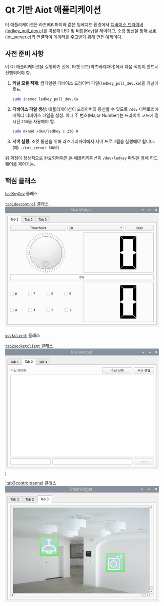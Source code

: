 # Qt 기반 Aiot 애플리케이션

이 애플리케이션은 라즈베리파이와 같은 임베디드 환경에서 [디바이스 드라이버(ledkey_poll_dev.c)](https://github.com/KimMS-99/IntelAISW_LinuxBsp/tree/main/p432_ledkey_poll)를 이용해 LED 및 버튼(Key)을 제어하고, 소켓 통신을 통해 [서버(iot_server.c)](https://github.com/KimMS-99/C_CPP/blob/main/Tcp%3AIp/IotServer/iot_server.c)와 연결하여 데이터를 주고받기 위해 만든 예제이다.

## 사전 준비 사항

이 Qt 애플리케이션을 실행하기 전에, 타겟 보드(라즈베리파이)에서 다음 작업이 반드시 선행되어야 함.

1.  **커널 모듈 적재**: 컴파일된 디바이스 드라이버 파일(`ledkey_poll_dev.ko`)을 커널에 로드.
    ```bash
    sudo insmod ledkey_poll_dev.Ko
    ```

2.  **디바이스 파일 생성**: 애플리케이션이 드라이버와 통신할 수 있도록 `/dev` 디렉토리에 캐릭터 디바이스 파일을 생성. 이때 주 번호(Major Number)는 드라이버 코드에 명시된 `230`을 사용해야 함.
    ```bash
    sudo mknod /dev/ledkey c 230 0
    ```

3.  **서버 실행**: 소켓 통신을 위해 라즈베리파이에서 서버 프로그램을 실행해야 합니다. (예: `./iot_server 5000`)

위 과정이 정상적으로 완료되어야만 본 애플리케이션이 `/dev/ledkey` 파일을 통해 하드웨어를 제어가능.

## 핵심 클래스

[`LedKeyDev`](../../docs/Markdown/) 클래스

[`tab1devcontrol`](../../docs/Markdown/tab1.md) 클래스<br>
![tab1](../../docs/Img/Aiot_tab1.png)

[`sockclient`](../../docs/Markdown/sockclient.md) 클래스<br>

[`tab2socketclient`](../../docs/Markdown/tab2.md) 클래스<br>
![tab2](../../docs/Img/Aiot_tab2.png);

[`tab3controlpannel](../../docs/Markdown/tab3.md) 클래스 <br>
![tab3](../../docs/Img/Aiot_tab3.png)